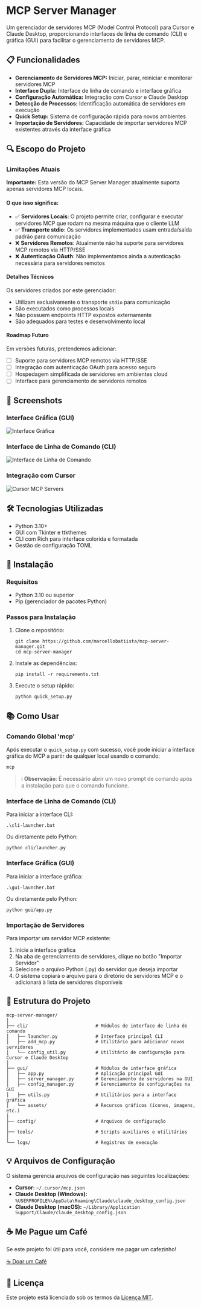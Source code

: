 # MCP Server Manager

Um gerenciador de servidores MCP (Model Control Protocol) para Cursor e Claude Desktop, proporcionando interfaces de linha de comando (CLI) e gráfica (GUI) para facilitar o gerenciamento de servidores MCP.

## 📋 Funcionalidades

- **Gerenciamento de Servidores MCP:** Iniciar, parar, reiniciar e monitorar servidores MCP
- **Interface Dupla:** Interface de linha de comando e interface gráfica
- **Configuração Automática:** Integração com Cursor e Claude Desktop
- **Detecção de Processos:** Identificação automática de servidores em execução
- **Quick Setup:** Sistema de configuração rápida para novos ambientes
- **Importação de Servidores:** Capacidade de importar servidores MCP existentes através da interface gráfica

## 🔍 Escopo do Projeto

### Limitações Atuais

**Importante:** Esta versão do MCP Server Manager atualmente suporta apenas servidores MCP locais.

#### O que isso significa:

- ✅ **Servidores Locais**: O projeto permite criar, configurar e executar servidores MCP que rodam na mesma máquina que o cliente LLM
- ✅ **Transporte stdio**: Os servidores implementados usam entrada/saída padrão para comunicação
- ❌ **Servidores Remotos**: Atualmente não há suporte para servidores MCP remotos via HTTP/SSE
- ❌ **Autenticação OAuth**: Não implementamos ainda a autenticação necessária para servidores remotos

#### Detalhes Técnicos

Os servidores criados por este gerenciador:
- Utilizam exclusivamente o transporte `stdio` para comunicação
- São executados como processos locais
- Não possuem endpoints HTTP expostos externamente
- São adequados para testes e desenvolvimento local

#### Roadmap Futuro

Em versões futuras, pretendemos adicionar:
- [ ] Suporte para servidores MCP remotos via HTTP/SSE
- [ ] Integração com autenticação OAuth para acesso seguro
- [ ] Hospedagem simplificada de servidores em ambientes cloud
- [ ] Interface para gerenciamento de servidores remotos

## 📸 Screenshots

### Interface Gráfica (GUI)
![Interface Gráfica](gui/assets/screenshorts/gui-menu.png)

### Interface de Linha de Comando (CLI)
![Interface de Linha de Comando](gui/assets/screenshorts/cli-menu.png)

### Integração com Cursor
![Cursor MCP Servers](gui/assets/screenshorts/cursor-servers.png)

## 🛠️ Tecnologias Utilizadas

- Python 3.10+
- GUI com Tkinter e ttkthemes
- CLI com Rich para interface colorida e formatada
- Gestão de configuração TOML

## 🚀 Instalação

### Requisitos
- Python 3.10 ou superior
- Pip (gerenciador de pacotes Python)

### Passos para Instalação

1. Clone o repositório:
   ```
   git clone https://github.com/marcellobatiista/mcp-server-manager.git
   cd mcp-server-manager
   ```

2. Instale as dependências:
   ```
   pip install -r requirements.txt
   ```

3. Execute o setup rápido:
   ```
   python quick_setup.py
   ```

## 📚 Como Usar

### Comando Global 'mcp'

Após executar o `quick_setup.py` com sucesso, você pode iniciar a interface gráfica do MCP a partir de qualquer local usando o comando:
```
mcp
```
> ℹ️ **Observação**: É necessário abrir um novo prompt de comando após a instalação para que o comando funcione.

### Interface de Linha de Comando (CLI)

Para iniciar a interface CLI:
```
.\cli-launcher.bat
```

Ou diretamente pelo Python:
```
python cli/launcher.py
```

### Interface Gráfica (GUI)

Para iniciar a interface gráfica:
```
.\gui-launcher.bat
```

Ou diretamente pelo Python:
```
python gui/app.py
```

### Importação de Servidores

Para importar um servidor MCP existente:
1. Inicie a interface gráfica
2. Na aba de gerenciamento de servidores, clique no botão "Importar Servidor"
3. Selecione o arquivo Python (.py) do servidor que deseja importar
4. O sistema copiará o arquivo para o diretório de servidores MCP e o adicionará à lista de servidores disponíveis

## 📁 Estrutura do Projeto

```
mcp-server-manager/
│
├── cli/                         # Módulos de interface de linha de comando
│   ├── launcher.py              # Interface principal CLI
│   ├── add_mcp.py               # Utilitário para adicionar novos servidores
│   └── config_util.py           # Utilitário de configuração para Cursor e Claude Desktop
│
├── gui/                         # Módulos de interface gráfica
│   ├── app.py                   # Aplicação principal GUI
│   ├── server_manager.py        # Gerenciamento de servidores na GUI
│   ├── config_manager.py        # Gerenciamento de configurações na GUI
│   ├── utils.py                 # Utilitários para a interface gráfica
│   └── assets/                  # Recursos gráficos (ícones, imagens, etc.)
│
├── config/                      # Arquivos de configuração
│
├── tools/                       # Scripts auxiliares e utilitários
│
└── logs/                        # Registros de execução
```

## 💡 Arquivos de Configuração

O sistema gerencia arquivos de configuração nas seguintes localizações:

- **Cursor:** `~/.cursor/mcp.json`
- **Claude Desktop (Windows):** `%USERPROFILE%\AppData\Roaming\Claude\claude_desktop_config.json`
- **Claude Desktop (macOS):** `~/Library/Application Support/Claude/claude_desktop_config.json`

## ☕ Me Pague um Café

Se este projeto foi útil para você, considere me pagar um cafezinho!

[☕ Doar um Café](https://link.mercadopago.com.br/doarumcafe)

## 📄 Licença

Este projeto está licenciado sob os termos da [Licença MIT](LICENSE).